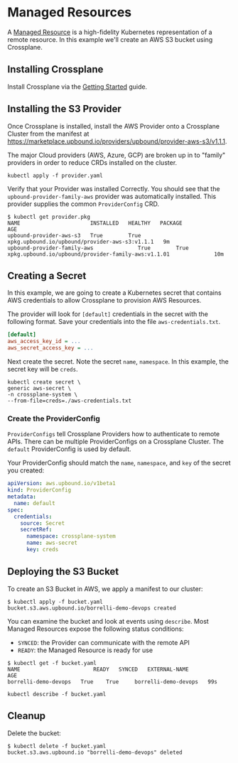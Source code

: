 # Managed Resources

A [Managed Resource](https://docs.crossplane.io/v1.15/concepts/managed-resources/) is a high-fidelity Kubernetes representation of a remote resource. In this example we'll create an AWS S3 bucket using Crossplane.

## Installing Crossplane

Install Crossplane via the [Getting Started](https://docs.crossplane.io/v1.15/getting-started/provider-aws/) guide.

## Installing the S3 Provider

Once Crossplane is installed, install the AWS Provider onto a Crossplane Cluster from the manifest at <https://marketplace.upbound.io/providers/upbound/provider-aws-s3/v1.1.1>.

The major Cloud providers (AWS, Azure, GCP) are broken up in to "family" providers in order to reduce CRDs installed on the cluster.

```shell
kubectl apply -f provider.yaml
```

Verify that your Provider was installed Correctly. You should see that the `upbound-provider-family-aws` provider was automatically installed. This provider supplies the common `ProviderConfig` CRD.

```shell
$ kubectl get provider.pkg
NAME                      INSTALLED   HEALTHY   PACKAGE                                          AGE
upbound-provider-aws-s3   True        True      xpkg.upbound.io/upbound/provider-aws-s3:v1.1.1   9m
upbound-provider-family-aws              True        True      xpkg.upbound.io/upbound/provider-family-aws:v1.1.01              10m
```

## Creating a Secret

In this example, we are going to create a Kubernetes secret that contains AWS credentials to allow Crossplane to provision AWS Resources.

The provider will look for `[default]` credentials in the secret with the following format. Save your credentials into the file `aws-credentials.txt`.

```ini
[default]
aws_access_key_id = ...
aws_secret_access_key = ...
```

Next create the secret. Note the secret `name`, `namespace`. In this example, the secret key will be `creds`.

```shell
kubectl create secret \
generic aws-secret \
-n crossplane-system \
--from-file=creds=./aws-credentials.txt

```

### Create the ProviderConfig

`ProviderConfigs` tell Crossplane Providers how to authenticate to remote APIs. There can be multiple ProviderConfigs on a Crossplane Cluster. The `default` ProviderConfig is used by default.

Your ProviderConfig should match the `name`, `namespace`, and `key` of the secret you created:

```yaml
apiVersion: aws.upbound.io/v1beta1
kind: ProviderConfig
metadata:
  name: default
spec:
  credentials:
    source: Secret
    secretRef:
      namespace: crossplane-system
      name: aws-secret
      key: creds
```

## Deploying the S3 Bucket

To create an S3 Bucket in AWS, we apply a manifest to our cluster:

```shell
$ kubectl apply -f bucket.yaml
bucket.s3.aws.upbound.io/borrelli-demo-devops created
```

You can examine the bucket and look at events using `describe`. Most Managed Resources expose the following status conditions:

- `SYNCED`: the Provider can communicate with the remote API
- `READY`: the Managed Resource is ready for use

```shell
$ kubectl get -f bucket.yaml
NAME                       READY   SYNCED   EXTERNAL-NAME              AGE
borrelli-demo-devops   True    True     borrelli-demo-devops   99s
```

```shell
kubectl describe -f bucket.yaml
```

## Cleanup

Delete the bucket:

```shell
$ kubectl delete -f bucket.yaml
bucket.s3.aws.upbound.io "borrelli-demo-devops" deleted
```
